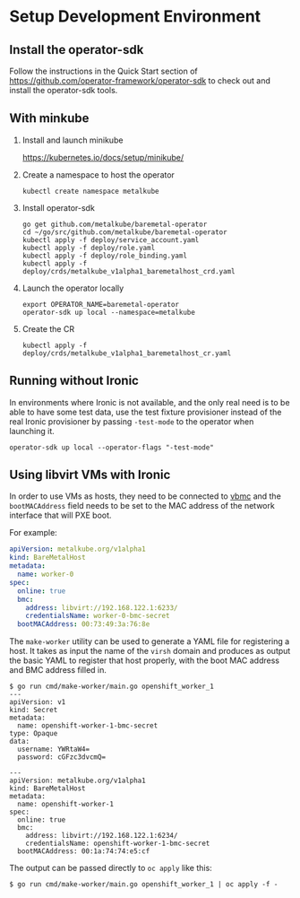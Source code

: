Setup Development Environment
=============================

## Install the operator-sdk

Follow the instructions in the Quick Start section of
https://github.com/operator-framework/operator-sdk to check out and
install the operator-sdk tools.

## With minkube

1. Install and launch minikube

   https://kubernetes.io/docs/setup/minikube/

3. Create a namespace to host the operator

    ```
    kubectl create namespace metalkube
    ```

4. Install operator-sdk

    ```
    go get github.com/metalkube/baremetal-operator
    cd ~/go/src/github.com/metalkube/baremetal-operator
    kubectl apply -f deploy/service_account.yaml
    kubectl apply -f deploy/role.yaml
    kubectl apply -f deploy/role_binding.yaml
    kubectl apply -f deploy/crds/metalkube_v1alpha1_baremetalhost_crd.yaml
    ```

5. Launch the operator locally

    ```
    export OPERATOR_NAME=baremetal-operator
    operator-sdk up local --namespace=metalkube
    ```

6. Create the CR

    ```
    kubectl apply -f deploy/crds/metalkube_v1alpha1_baremetalhost_cr.yaml
    ```

## Running without Ironic

In environments where Ironic is not available, and the only real need
is to be able to have some test data, use the test fixture provisioner
instead of the real Ironic provisioner by passing `-test-mode` to the
operator when launching it.

```
operator-sdk up local --operator-flags "-test-mode"
```

## Using libvirt VMs with Ironic

In order to use VMs as hosts, they need to be connected to [vbmc](https://docs.openstack.org/tripleo-docs/latest/install/environments/virtualbmc.html) and
the `bootMACAddress` field needs to be set to the MAC address of the
network interface that will PXE boot.

For example:

```yaml
apiVersion: metalkube.org/v1alpha1
kind: BareMetalHost
metadata:
  name: worker-0
spec:
  online: true
  bmc:
    address: libvirt://192.168.122.1:6233/
    credentialsName: worker-0-bmc-secret
  bootMACAddress: 00:73:49:3a:76:8e
```

The `make-worker` utility can be used to generate a YAML file for
registering a host. It takes as input the name of the `virsh` domain
and produces as output the basic YAML to register that host properly,
with the boot MAC address and BMC address filled in.

```
$ go run cmd/make-worker/main.go openshift_worker_1
---
apiVersion: v1
kind: Secret
metadata:
  name: openshift-worker-1-bmc-secret
type: Opaque
data:
  username: YWRtaW4=
  password: cGFzc3dvcmQ=

---
apiVersion: metalkube.org/v1alpha1
kind: BareMetalHost
metadata:
  name: openshift-worker-1
spec:
  online: true
  bmc:
    address: libvirt://192.168.122.1:6234/
    credentialsName: openshift-worker-1-bmc-secret
  bootMACAddress: 00:1a:74:74:e5:cf
```

The output can be passed directly to `oc apply` like this:

```
$ go run cmd/make-worker/main.go openshift_worker_1 | oc apply -f -
```
